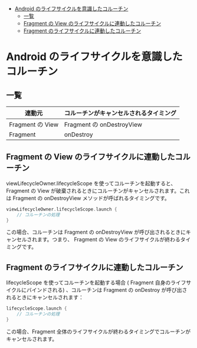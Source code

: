 - [Android のライフサイクルを意識したコルーチン](#android-のライフサイクルを意識したコルーチン)
  - [一覧](#一覧)
  - [Fragment の View のライフサイクルに連動したコルーチン](#fragment-の-view-のライフサイクルに連動したコルーチン)
  - [Fragment のライフサイクルに連動したコルーチン](#fragment-のライフサイクルに連動したコルーチン)


# Android のライフサイクルを意識したコルーチン

## 一覧

| 連動元           | コルーチンがキャンセルされるタイミング |
| ---------------- | -------------------------------------- |
| Fragment の View | Fragment の onDestroyView              |
| Fragment         | onDestroy                              |


## Fragment の View のライフサイクルに連動したコルーチン

viewLifecycleOwner.lifecycleScope を使ってコルーチンを起動すると、 Fragment の View が破棄されるときにコルーチンがキャンセルされます。これは Fragment の onDestroyView メソッドが呼ばれるタイミングです。

```kotlin
viewLifecycleOwner.lifecycleScope.launch {
    // コルーチンの処理
}
```

この場合、コルーチンは Fragment の onDestroyView が呼び出されるときにキャンセルされます。つまり、 Fragment の View のライフサイクルが終わるタイミングです。


## Fragment のライフサイクルに連動したコルーチン

lifecycleScope を使ってコルーチンを起動する場合 ( Fragment 自身のライフサイクルにバインドされる) 、コルーチンは Fragment の onDestroy が呼び出されるときにキャンセルされます：

```kotlin
lifecycleScope.launch {
    // コルーチンの処理
}
```

この場合、Fragment 全体のライフサイクルが終わるタイミングでコルーチンがキャンセルされます。


